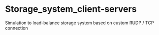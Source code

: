 # Storage_system_client-servers
Simulation to load-balance storage system based on custom RUDP / TCP connection 
